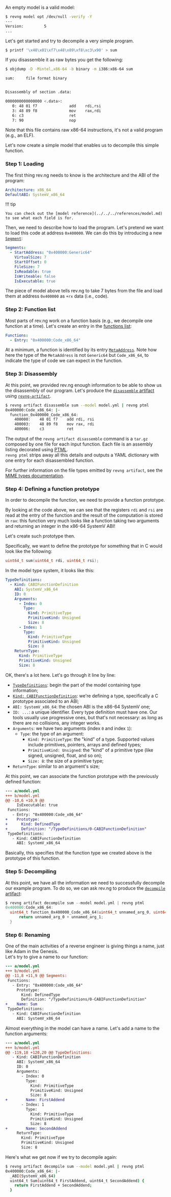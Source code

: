 An empty model is a valid model:

```bash
$ revng model opt /dev/null -verify -Y
---
Version:         5
...
```

Let's get started and try to decompile a very simple program.

```bash
$ printf '\x48\x01\xf7\x48\x89\xf8\xc3\x90' > sum
```

If you disassemble it as raw bytes you get the following:

```bash
$ objdump -D -Mintel,x86-64 -b binary -m i386:x86-64 sum

sum:     file format binary


Disassembly of section .data:

0000000000000000 <.data>:
   0: 48 01 f7              add    rdi,rsi
   3: 48 89 f8              mov    rax,rdi
   6: c3                    ret
   7: 90                    nop
```

Note that this file contains raw x86-64 instructions, it's not a valid program (e.g., an ELF).

Let's now create a simple model that enables us to decompile this simple function.

### Step 1: Loading

The first thing rev.ng needs to know is the architecture and the ABI of the program:

```yaml title="model.yml"
Architecture: x86_64
DefaultABI: SystemV_x86_64
```

!!! tip

    You can check out the [model reference](../../../references/model.md) to see what each field is for.

Then, we need to describe how to load the program.
Let's pretend we want to load this code at address `0x400000`.
We can do this by introducing a new [`Segment`](../../references/model.md#segment):

```yaml title="model.yml"
Segments:
  - StartAddress: "0x400000:Generic64"
    VirtualSize: 7
    StartOffset: 0
    FileSize: 7
    IsReadable: true
    IsWriteable: false
    IsExecutable: true
```

The piece of model above tells rev.ng to take 7 bytes from the file and load them at address `0x400000` as `+rx` data (i.e., code).

### Step 2: Function list

Most parts of rev.ng work on a function basis (e.g., we decompile one function at a time).
Let's create an entry in the [functions list](../../references/model.md#Binary.Functions):

```yaml title="model.yml"
Functions:
  - Entry: "0x400000:Code_x86_64"
```

At a minimum, a function is identified by its entry [`MetaAddress`](../key-concepts/metaaddress.md).
Note how here the type of the `MetaAddress` is not `Generic64` but `Code_x86_64`, to indicate the type of code we can expect in the function.

### Step 3: Disassembly

At this point, we provided rev.ng enough information to be able to show us the disassembly of our program.
Let's produce the [`disassemble` artifact](../../references/artifacts.md#disassemble-artifact) using [`revng-artifact`](../../references/cli/revng-artifact.md).

```bash
$ revng artifact disassemble sum --model model.yml | revng ptml
0x400000:Code_x86_64: |-
  function_0x400000_Code_x86_64:
    400000:    48 01 f7    add rdi, rsi
    400003:    48 89 f8    mov rax, rdi
    400006:    c3          ret
```

The output of the `revng artifact disassemble` command is a `tar.gz` composed by one file for each input function. Each file is an assembly listing decorated using [PTML](../../references/ptml.md).
<br />`revng ptml` strips away all this details and outputs a YAML dictionary with one entry for each disassembled function.

For further information on the file types emitted by `revng artifact`, see the [MIME types documentation](../../references/mime-types.md).

### Step 4: Defining a function prototype

In order to decompile the function, we need to provide a function prototype.

By looking at the code above, we can see that the registers `rdi` and `rsi` are read at the entry of the function and the result of the computation is stored in `rax`: this function very much looks like a function taking two arguments and returning an integer in the x86-64 SystemV ABI!

Let's create such prototype then.

Specifically, we want to define the prototype for something that in C would look like the following:

```c
uint64_t sum(uint64_t rdi, uint64_t rsi);
```
In the model type system, it looks like this:

```yaml title="model.yml"
TypeDefinitions:
  - Kind: CABIFunctionDefinition
    ABI: SystemV_x86_64
    ID: 0
    Arguments:
      - Index: 0
        Type:
          Kind: PrimitiveType
          PrimitiveKind: Unsigned
          Size: 8
      - Index: 1
        Type:
          Kind: PrimitiveType
          PrimitiveKind: Unsigned
          Size: 8
    ReturnType:
      Kind: PrimitiveType
      PrimitiveKind: Unsigned
      Size: 8
```

OK, there's a lot here. Let's go through it line by line:

* [`TypeDefinitions`](../../references/model.md#Binary.TypeDefinitions): begin the part of the model containing type information;
* [`Kind: CABIFunctionDefinition`](../../references/model.md#cabifunctiondefinition): we're defining a type, specifically a C prototype associated to an ABI;
* `ABI: SystemV_x86_64`: the chosen ABI is the x86-64 SystemV one;
* `ID: ...`: a unique identifier. Every type definition must have one. Our tools usually use progressive ones, but that's not necessary: as long as there are no collisions, any integer works.
* `Arguments`: we have two arguments (index `0` and index `1`):
  * `Type`: the type of an argument:
    * `Kind: PrimitiveType`: the "kind" of a type. Supported values include primitives, pointers, arrays and defined types;
    * `PrimitiveKind: Unsigned`: the "kind" of a primitive type (like signed, unsigned, float, and so on);
    * `Size: 8`: the size of a primitive type;
* `ReturnType`: similar to an argument's size;

At this point, we can associate the function prototype with the previously defined function:

```diff
--- a/model.yml
+++ b/model.yml
@@ -10,6 +10,9 @@
     IsExecutable: true
 Functions:
   - Entry: "0x400000:Code_x86_64"
+    Prototype:
+      Kind: DefinedType
+      Definition: "/TypeDefinitions/0-CABIFunctionDefinition"
 TypeDefinitions:
   - Kind: CABIFunctionDefinition
     ABI: SystemV_x86_64
```

Basically, this specifies that the function type we created above is the prototype of this function.

### Step 5: Decompiling

At this point, we have all the information we need to successfully decompile our example program.
To do so, we can ask rev.ng to produce the [`decompile` artifact](../../references/artifacts.md#decompile-artifact):

```c
$ revng artifact decompile sum --model model.yml | revng ptml
0x400000:Code_x86_64:
  uint64_t function_0x400000_Code_x86_64(uint64_t unnamed_arg_0, uint64_t unnamed_arg_1) {
      return unnamed_arg_0 + unnamed_arg_1;
  }
```

### Step 6: Renaming

One of the main activities of a reverse engineer is giving things a name, just like Adam in the Genesis.
<br />Let's try to give a name to our function:

```diff
--- a/model.yml
+++ b/model.yml
@@ -11,8 +11,9 @@ Segments:
 Functions:
   - Entry: "0x400000:Code_x86_64"
     Prototype:
       Kind: DefinedType
       Definition: "/TypeDefinitions/0-CABIFunctionDefinition"
+    Name: Sum
 TypeDefinitions:
   - Kind: CABIFunctionDefinition
     ABI: SystemV_x86_64
```

Almost everything in the model can have a name. Let's add a name to the function arguments:

```diff
--- a/model.yml
+++ b/model.yml
@@ -119,18 +120,20 @@ TypeDefinitions:
   - Kind: CABIFunctionDefinition
     ABI: SystemV_x86_64
     ID: 0
     Arguments:
       - Index: 0
         Type:
           Kind: PrimitiveType
           PrimitiveKind: Unsigned
           Size: 8
+        Name: FirstAddend
       - Index: 1
         Type:
           Kind: PrimitiveType
           PrimitiveKind: Unsigned
           Size: 8
+        Name: SecondAddend
     ReturnType:
       Kind: PrimitiveType
       PrimitiveKind: Unsigned
       Size: 8
```

Here's what we get now if we try to decompile again:

```bash
$ revng artifact decompile sum --model model.yml | revng ptml
0x400000:Code_x86_64: |-
  _ABI(SystemV_x86_64)
  uint64_t Sum(uint64_t FirstAddend, uint64_t SecondAddend) {
    return FirstAddend + SecondAddend;
  }

```
